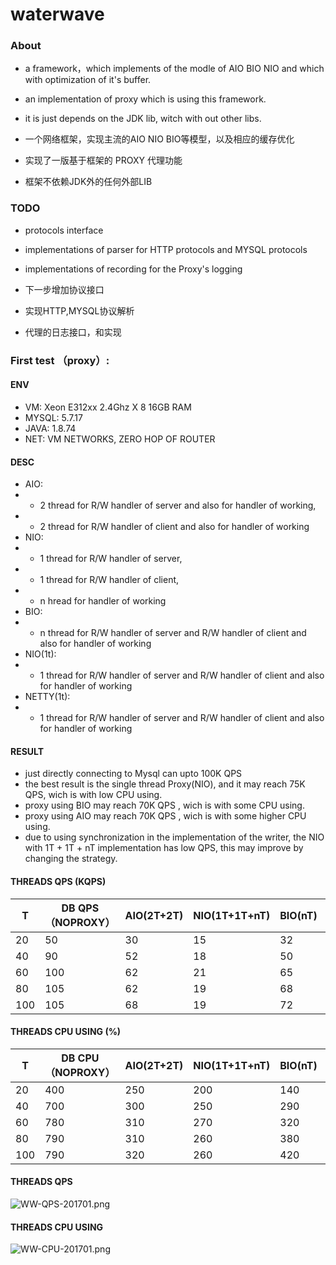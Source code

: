 # waterwave

### About

* a framework，which implements of the modle of AIO BIO NIO and which with optimization of it's buffer.
* an implementation of proxy which is using this framework.
* it is just depends on the JDK lib, witch with out other libs.

* 一个网络框架，实现主流的AIO NIO BIO等模型，以及相应的缓存优化
* 实现了一版基于框架的 PROXY 代理功能
* 框架不依赖JDK外的任何外部LIB

### TODO
* protocols interface  
* implementations of parser for HTTP protocols and MYSQL protocols
* implementations of recording for the Proxy's logging

* 下一步增加协议接口
* 实现HTTP,MYSQL协议解析
* 代理的日志接口，和实现


### First test （proxy）:

#### ENV
* VM: Xeon E312xx 2.4Ghz X 8 16GB RAM
* MYSQL:  5.7.17
* JAVA:  1.8.74
* NET:  VM NETWORKS, ZERO HOP OF ROUTER

#### DESC
* AIO: 
* * 2 thread for R/W handler of server and also for handler of working,
* * 2 thread for R/W handler of client and also for handler of working 
* NIO: 
* * 1 thread for R/W handler of server, 
* * 1 thread for R/W handler of client, 
* * n hread for handler of working
* BIO: 
* * n thread for R/W handler of server and R/W handler of client and also for handler of working
* NIO(1t): 
* * 1 thread for R/W handler of server and R/W handler of client and also for handler of working
* NETTY(1t): 
* * 1 thread for R/W handler of server and R/W handler of client and also for handler of working
  
#### RESULT
* just directly connecting to Mysql can upto 100K QPS 
* the best result is the single thread Proxy(NIO), and it may reach 75K QPS, wich is with low CPU using.
* proxy using BIO may reach 70K QPS , wich is with some CPU using.
* proxy using AIO may reach 70K QPS , wich is with some higher CPU using.
* due to using synchronization in the implementation of the writer, the NIO with 1T + 1T + nT implementation has low QPS, this may improve by changing the strategy.    

#### THREADS QPS (KQPS)					

| T   	| DB QPS（NOPROXY）	| AIO(2T+2T) 	| NIO(1T+1T+nT) 	| BIO(nT) 	| NIO(1T) 	| NETTY(1T) 	|
|-----	|---------			|------------	|---------------	|---------	|---------	|-----------	|
| 20  	| 50      			| 30         	| 15            	| 32      	| 35      	| 30        	|
| 40  	| 90      			| 52         	| 18            	| 50      	| 59      	| 46        	|
| 60  	| 100     			| 62         	| 21            	| 65      	| 63      	| 60        	|
| 80  	| 105     			| 62         	| 19            	| 68      	| 72      	| 67        	|
| 100 	| 105     			| 68         	| 19            	| 72      	| 74      	| 74        	|					
						
#### THREADS CPU USING (%)						

| T   	| DB CPU（NOPROXY）	| AIO(2T+2T) 	| NIO(1T+1T+nT) 	| BIO(nT) 	| NIO(1T) 	| NETTY(1T) 	|
|-----	|---------			|------------	|---------------	|---------	|---------	|-----------	|
| 20  	| 400     			| 250        	| 200           	| 140     	| 70      	| 100       	|
| 40  	| 700     			| 300        	| 250           	| 290     	| 89      	| 150       	|
| 60  	| 780     			| 310        	| 270           	| 320     	| 90      	| 220       	|
| 80  	| 790     			| 310        	| 260           	| 380     	| 92      	| 240       	|
| 100 	| 790     			| 320        	| 260           	| 420     	| 93      	| 220       	|


#### THREADS QPS
 ![WW-QPS-201701.png](https://github.com/psfu/waterwave/raw/master/report/WW-QPS-201701.png)
 
#### THREADS CPU USING
 ![WW-CPU-201701.png](https://github.com/psfu/waterwave/raw/master/report/WW-CPU-201701.png)


 

